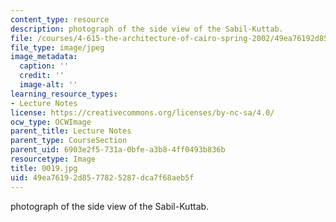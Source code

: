 ```yaml
---
content_type: resource
description: photograph of the side view of the Sabil-Kuttab.
file: /courses/4-615-the-architecture-of-cairo-spring-2002/49ea76192d8577825287dca7f68aeb5f_0019.jpg
file_type: image/jpeg
image_metadata:
  caption: ''
  credit: ''
  image-alt: ''
learning_resource_types:
- Lecture Notes
license: https://creativecommons.org/licenses/by-nc-sa/4.0/
ocw_type: OCWImage
parent_title: Lecture Notes
parent_type: CourseSection
parent_uid: 6903e2f5-731a-0bfe-a3b8-4ff0493b836b
resourcetype: Image
title: 0019.jpg
uid: 49ea7619-2d85-7782-5287-dca7f68aeb5f
---
```

photograph of the side view of the Sabil-Kuttab.